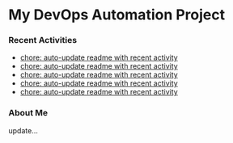 # My DevOps Automation Project

### Recent Activities
<!-- activity:START -->
- [chore: auto-update readme with recent activity](https://github.com/kaigiii/mybowling-app/commit/5fc32676b6a6f2f4f4cc8b761fdadde2140b5369)
- [chore: auto-update readme with recent activity](https://github.com/kaigiii/mybowling-app/commit/a01ffd2d82273e68d41f61fbb7bfacafb78a2e05)
- [chore: auto-update readme with recent activity](https://github.com/kaigiii/mybowling-app/commit/7e5807fcf3c0a82437886f104b46307267a94e8a)
- [chore: auto-update readme with recent activity](https://github.com/kaigiii/mybowling-app/commit/97059a0eb8a716e5a5d67127030bcb25aedb7529)
- [chore: auto-update readme with recent activity](https://github.com/kaigiii/mybowling-app/commit/bfa72ccc2eab18d63fbab21ece52b4f4f3ef0953)
<!-- activity:END -->

### About Me
<!-- MYLINKS:START -->
<!-- MYLINKS:END -->

update...

